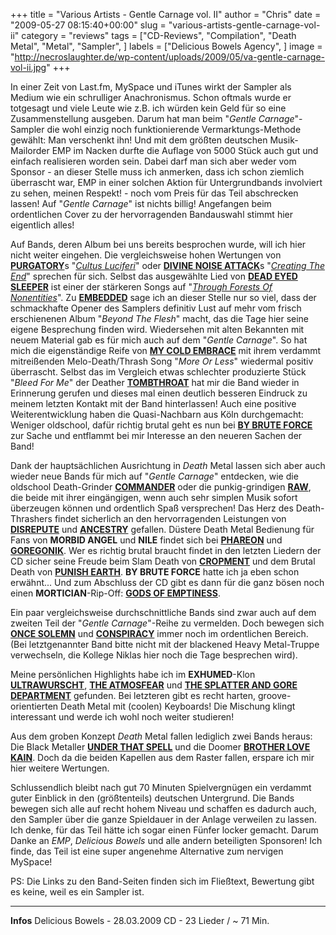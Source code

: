 +++
title = "Various Artists - Gentle Carnage vol. II"
author = "Chris"
date = "2009-05-27 08:15:40+00:00"
slug = "various-artists-gentle-carnage-vol-ii"
category = "reviews"
tags = ["CD-Reviews", "Compilation", "Death Metal", "Metal", "Sampler", ]
labels = ["Delicious Bowels Agency", ]
image = "http://necroslaughter.de/wp-content/uploads/2009/05/va-gentle-carnage-vol-ii.jpg"
+++

In einer Zeit von Last.fm, MySpace und iTunes wirkt der Sampler als Medium wie ein schrulliger Anachronismus. Schon oftmals wurde er totgesagt und viele Leute wie z.B. ich würden kein Geld für so eine Zusammenstellung ausgeben. Darum hat man beim "_Gentle Carnage_"-Sampler die wohl einzig noch funktionierende Vermarktungs-Methode gewählt: Man verschenkt ihn! Und mit dem größten deutschen Musik-Mailorder EMP im Nacken durfte die Auflage von 5000 Stück auch gut und einfach realisieren worden sein. Dabei darf man sich aber weder vom Sponsor - an dieser Stelle muss ich anmerken, dass ich schon ziemlich überrascht war, EMP in einer solchen Aktion für Untergrundbands involviert zu sehen, meinen Respekt! - noch vom Preis für das Teil abschrecken lassen! Auf "_Gentle Carnage_" ist nichts billig! Angefangen beim ordentlichen Cover zu der hervorragenden Bandauswahl stimmt hier eigentlich alles!

Auf Bands, deren Album bei uns bereits besprochen wurde, will ich hier nicht weiter eingehen. Die vergleichsweise hohen Wertungen von <a href="http://www.myspace.com/purgatory666deathmetal">**PURGATORY**</a>s "<a href="http://necroslaughter.de/2009/02/purgatory-cultus-luciferi/">_Cultus Luciferi_</a>" oder <a href="http://www.myspace.com/divinenoiseattackdeathmetal">**DIVINE NOISE ATTACK**</a>s "<a href="http://necroslaughter.de/2009/01/divine-noise-attack-creating-the-end/">_Creating The End_</a>" sprechen für sich. Selbst das ausgewählte Lied von <a href="http://www.myspace.com/deadeyedsleeper">**DEAD EYED SLEEPER**</a> ist einer der stärkeren Songs auf "<a href="http://necroslaughter.de/2009/05/dead-eyed-sleeper-through-forests-of-nonentities/">_Through Forests Of Nonentities_</a>". Zu <a href="http://www.myspace.com/embeddeddeathmetal">**EMBEDDED**</a> sage ich an dieser Stelle nur so viel, dass der schmackhafte Opener des Samplers definitiv Lust auf mehr vom frisch erschienenen Album "_Beyond The Flesh_" macht, das die Tage hier seine eigene Besprechung finden wird.
Wiedersehen mit alten Bekannten mit neuem Material gab es für mich auch auf dem "_Gentle Carnage_". So hat mich die eigenständige Reife von <a href="http://www.myspace.com/mycoldembrace">**MY COLD EMBRACE**</a> mit ihrem verdammt mitreißenden Melo-Death/Thrash Song "_More Or Less_" wiedermal positiv überrascht. Selbst das im Vergleich etwas schlechter produzierte Stück "_Bleed For Me_" der Deather <a href="http://www.myspace.com/tombthroat">**TOMBTHROAT**</a> hat mir die Band wieder in Erinnerung gerufen und dieses mal einen deutlich besseren Eindruck zu  meinem letzten Kontakt mit der Band hinterlassen! Auch eine positive Weiterentwicklung haben die Quasi-Nachbarn aus Köln durchgemacht: Weniger oldschool, dafür richtig brutal geht es nun bei <a href="http://www.myspace.com/bybruteforce">**BY BRUTE FORCE**</a> zur Sache und entflammt bei mir Interesse an den neueren Sachen der Band!

Dank der hauptsächlichen Ausrichtung in _*Death*_ Metal lassen sich aber auch wieder neue Bands für mich auf "_Gentle Carnage_" entdecken, wie die oldschool Death-Grinder <a href="http://www.myspace.com/commandercrewmunich">**COMMANDER**</a> oder die punkig-grindigen <a href="http://www.myspace.com/fuckingraw">**RAW**</a>, die beide mit ihrer eingängigen, wenn auch sehr simplen Musik sofort überzeugen können und ordentlich Spaß versprechen! Das Herz des Death-Thrashers findet sicherlich an den hervorragenden Leistungen von <a href="http://www.myspace.com/disreputemadness">**DISREPUTE**</a> und <a href="http://www.myspace.com/ancestrymusic">**ANCESTRY**</a> gefallen.
Düstere Death Metal Bedienung für Fans von **MORBID ANGEL** und **NILE** findet sich bei <a href="http://www.myspace.com/phareon">**PHAREON**</a> und <a href="http://www.myspace.com/goregonikuk">**GOREGONIK**</a>. Wer es richtig brutal braucht findet in den letzten Liedern der CD sicher seine Freude beim Slam Death von <a href="http://www.myspace.com/cropment">**CROPMENT**</a> und dem Brutal Death von <a href="http://www.myspace.com/punishedearth">**PUNISH EARTH**</a>. **BY BRUTE FORCE** hatte ich ja eben schon erwähnt... Und zum Abschluss der CD gibt es dann für die ganz bösen noch einen **MORTICIAN**-Rip-Off: <a href="http://www.myspace.com/godsofemptiness001">**GODS OF EMPTINESS**</a>.

Ein paar vergleichsweise durchschnittliche Bands sind zwar auch auf dem zweiten Teil der "_Gentle Carnage_"-Reihe zu vermelden. Doch bewegen sich <a href="http://www.myspace.com/oncesolemnmetal">**ONCE SOLEMN**</a> und <a href="http://www.myspace.com/austrianconspiracy">**CONSPIRACY**</a> immer noch im ordentlichen Bereich. (Bei letztgenannter Band bitte nicht mit der blackened Heavy Metal-Truppe verwechseln, die Kollege Niklas hier noch die Tage besprechen wird).

Meine persönlichen Highlights habe ich im **EXHUMED**-Klon <a href="http://www.myspace.com/ultrawurscht">**ULTRAWURSCHT**</a>, <a href="http://www.myspace.com/theatmosfear666">**THE ATMOSFEAR**</a> und <a href="http://www.myspace.com/tsagd">**THE SPLATTER AND GORE DEPARTMENT**</a> gefunden. Bei letzteren gibt es recht harten, groove-orientierten Death Metal mit (coolen) Keyboards! Die Mischung klingt interessant und werde ich wohl noch weiter studieren!

Aus dem groben Konzept _*Death*_ Metal fallen lediglich zwei Bands heraus: Die Black Metaller <a href="http://www.myspace.com/underthatspellblackmetal">**UNDER THAT SPELL**</a> und die Doomer <a href="http://www.myspace.com/brotherlovekain">**BROTHER LOVE KAIN**</a>. Doch da die beiden Kapellen aus dem Raster fallen, erspare ich mir hier weitere Wertungen.

Schlussendlich bleibt nach gut 70 Minuten Spielvergnügen ein verdammt guter Einblick in den (größtenteils) deutschen Untergrund. Die Bands bewegen sich alle auf recht hohem Niveau und schaffen es dadurch auch, den Sampler über die ganze Spieldauer in der Anlage verweilen zu lassen. Ich denke, für das Teil hätte ich sogar einen Fünfer locker gemacht. Darum Danke an _EMP_, _Delicious Bowels_ und alle andern beteiligten Sponsoren! Ich finde, das Teil ist eine super angenehme Alternative zum nervigen MySpace!

PS: Die Links zu den Band-Seiten finden sich im Fließtext, Bewertung gibt es keine, weil es ein Sampler ist.



---
**Infos**
Delicious Bowels - 28.03.2009
CD - 23 Lieder / ~ 71 Min.
